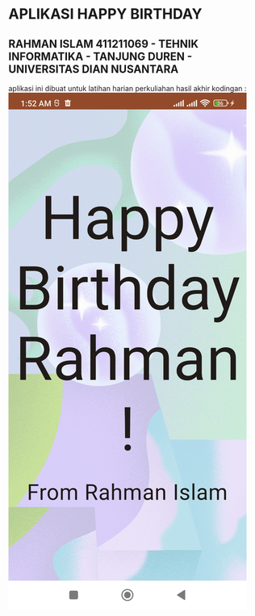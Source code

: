 # APLIKASI HAPPY BIRTHDAY
## RAHMAN ISLAM 411211069 - TEHNIK INFORMATIKA - TANJUNG DUREN - UNIVERSITAS DIAN NUSANTARA
aplikasi ini dibuat untuk latihan harian perkuliahan hasil akhir kodingan :
<img src="Gambar_Screenshot/1711221902113.jpg">
